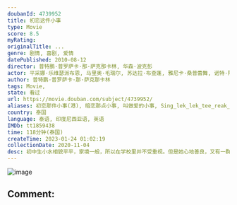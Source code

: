 ```yaml
---
doubanId: 4739952
title: 初恋这件小事
type: Movie
score: 8.5
myRating: 
originalTitle: ...
genre: 剧情, 喜剧, 爱情
datePublished: 2010-08-12
director: 普特鹏·普罗萨卡·那·萨克那卡林, 华森·波克彭
actor: 平采娜·乐维瑟派布恩, 马里奥·毛瑞尔, 苏达拉·布查蓬, 雅尼卡·桑普蕾舞, 诺特·阿查拉那·阿瑞亚卫考, 皮拉瓦特·赫拉巴特, 普特鹏·普罗萨卡·那·萨克那卡林, 华森·波克彭, 萍吉拉·斯莉雯查潘, 路知行
author: 普特鹏·普罗萨卡·那·萨克那卡林
tags: Movie, 
state: 看过
url: https://movie.douban.com/subject/4739952/
aliases: 初恋那件小事(港), 暗恋那点小事, 叫做爱的小事, Sing_lek_lek_tee_reak_wa_rak, A_Little_Thing_Called_Love, First_Love
country: 泰国
language: 泰语, 印度尼西亚语, 英语
IMDb: tt1859438
time: 118分钟(泰国)
createTime: 2023-01-24 01:02:19
collectionDate: 2020-11-04
desc: 初中生小水相貌平平，家境一般，所以在学校里并不受重视。但是她心地善良，又有一群死党，日子过得倒也开心。某天，她遇见了帅气的学长阿亮（马里奥·毛瑞尔MarioMaurer饰），春心萌动，无法遏制...
---
```


![image](p1505312273.jpg)

Comment: 
---

